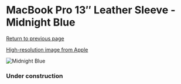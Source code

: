 # MacBook Pro 13″ Leather Sleeve - Midnight Blue

[Return to previous page](/macbook)

[High-resolution image from Apple](https://store.storeimages.cdn-apple.com/8756/as-images.apple.com/is/MRQL2?wid=4500&hei=4500&fmt=png)

<div style="width: 384px"><img src="/everyphone/MRQL2.png" alt="Midnight Blue"></div>

### Under construction
